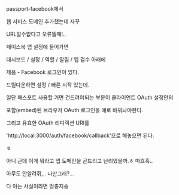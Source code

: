 passport-facebook에서



웹 서비스 도메인 추가했는데 자꾸

URL알수없다고 오류뜰때!..

페이스북 앱 설정에 들어가면 

대시보드 / 설정 / 역할 / 알림 / 앱 검수 아래에

제품 - Facebook 로그인이 있다.

드릴다운하면 설정 / 빠른 시작 있는데.

일단 패스포트 사용할 거면 건드려야되는 부분이 클라이언트 OAuth 설정안의 

포함(embed)된 브라우저 OAuth 로그인을 예로 바꿔놔야한다.

그리고 유효한 OAuth 리디렉션 URI를

'http://local:3000/auth/facebook/callback'으로 해놓으면 된다.

ㅎ



아니 근데 이게 뭐라고 앱 도메인을 곤드리고 난리였을까.ㅎ 따흐흑..

아무도 안알려줘,.. 나만그래?… 

다 아는 사실이라면 멍충지송